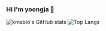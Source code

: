 ### Hi I'm yoongja 👋
![kmsbio's GitHub stats](https://github-readme-stats.vercel.app/api?username=yoongja)
![Top Langs](https://github-readme-stats.vercel.app/api/top-langs/?username=yoongja)



<!--
**yoongja/yoongja** is a ✨ _special_ ✨ repository because its `README.md` (this file) appears on your GitHub profile.

Here are some ideas to get you started:

- 🔭 I’m currently working on ...
- 🌱 I’m currently learning ...
- 👯 I’m looking to collaborate on ...
- 🤔 I’m looking for help with ...
- 💬 Ask me about ...
- 📫 How to reach me: ...
- 😄 Pronouns: ...
- ⚡ Fun fact: ...
-->
